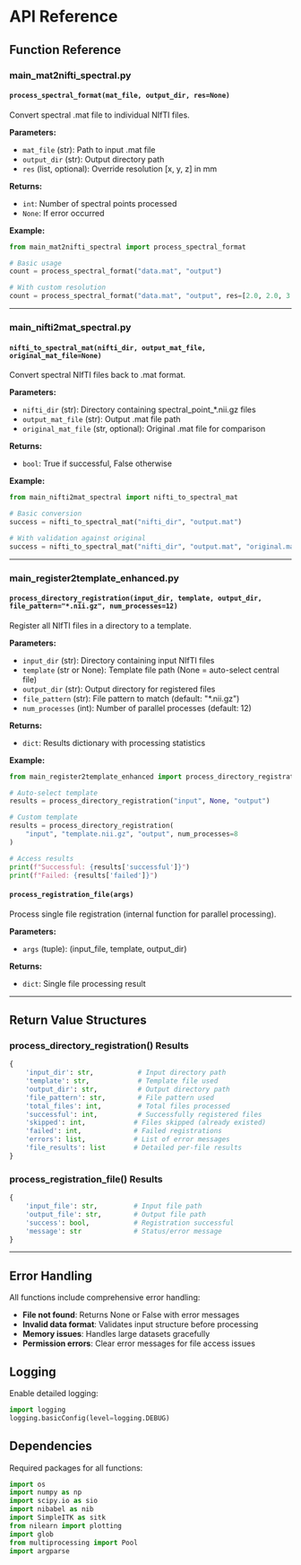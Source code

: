 # API Reference

## Function Reference

### main_mat2nifti_spectral.py

#### `process_spectral_format(mat_file, output_dir, res=None)`
Convert spectral .mat file to individual NIfTI files.

**Parameters:**
- `mat_file` (str): Path to input .mat file
- `output_dir` (str): Output directory path
- `res` (list, optional): Override resolution [x, y, z] in mm

**Returns:**
- `int`: Number of spectral points processed
- `None`: If error occurred

**Example:**
```python
from main_mat2nifti_spectral import process_spectral_format

# Basic usage
count = process_spectral_format("data.mat", "output")

# With custom resolution
count = process_spectral_format("data.mat", "output", res=[2.0, 2.0, 3.0])
```

---

### main_nifti2mat_spectral.py

#### `nifti_to_spectral_mat(nifti_dir, output_mat_file, original_mat_file=None)`
Convert spectral NIfTI files back to .mat format.

**Parameters:**
- `nifti_dir` (str): Directory containing spectral_point_*.nii.gz files
- `output_mat_file` (str): Output .mat file path
- `original_mat_file` (str, optional): Original .mat file for comparison

**Returns:**
- `bool`: True if successful, False otherwise

**Example:**
```python
from main_nifti2mat_spectral import nifti_to_spectral_mat

# Basic conversion
success = nifti_to_spectral_mat("nifti_dir", "output.mat")

# With validation against original
success = nifti_to_spectral_mat("nifti_dir", "output.mat", "original.mat")
```

---

### main_register2template_enhanced.py

#### `process_directory_registration(input_dir, template, output_dir, file_pattern="*.nii.gz", num_processes=12)`
Register all NIfTI files in a directory to a template.

**Parameters:**
- `input_dir` (str): Directory containing input NIfTI files
- `template` (str or None): Template file path (None = auto-select central file)
- `output_dir` (str): Output directory for registered files
- `file_pattern` (str): File pattern to match (default: "*.nii.gz")
- `num_processes` (int): Number of parallel processes (default: 12)

**Returns:**
- `dict`: Results dictionary with processing statistics

**Example:**
```python
from main_register2template_enhanced import process_directory_registration

# Auto-select template
results = process_directory_registration("input", None, "output")

# Custom template
results = process_directory_registration(
    "input", "template.nii.gz", "output", num_processes=8
)

# Access results
print(f"Successful: {results['successful']}")
print(f"Failed: {results['failed']}")
```

#### `process_registration_file(args)`
Process single file registration (internal function for parallel processing).

**Parameters:**
- `args` (tuple): (input_file, template, output_dir)

**Returns:**
- `dict`: Single file processing result

---

## Return Value Structures

### process_directory_registration() Results
```python
{
    'input_dir': str,           # Input directory path
    'template': str,            # Template file used
    'output_dir': str,          # Output directory path
    'file_pattern': str,        # File pattern used
    'total_files': int,         # Total files processed
    'successful': int,          # Successfully registered files
    'skipped': int,            # Files skipped (already existed)
    'failed': int,             # Failed registrations
    'errors': list,            # List of error messages
    'file_results': list       # Detailed per-file results
}
```

### process_registration_file() Results
```python
{
    'input_file': str,         # Input file path
    'output_file': str,        # Output file path
    'success': bool,           # Registration successful
    'message': str             # Status/error message
}
```

---

## Error Handling

All functions include comprehensive error handling:

- **File not found**: Returns None or False with error messages
- **Invalid data format**: Validates input structure before processing
- **Memory issues**: Handles large datasets gracefully
- **Permission errors**: Clear error messages for file access issues

## Logging

Enable detailed logging:
```python
import logging
logging.basicConfig(level=logging.DEBUG)
```

## Dependencies

Required packages for all functions:
```python
import os
import numpy as np
import scipy.io as sio
import nibabel as nib
import SimpleITK as sitk
from nilearn import plotting
import glob
from multiprocessing import Pool
import argparse
```
